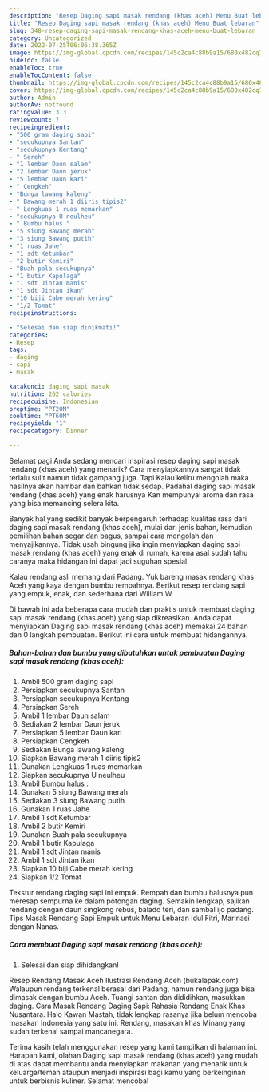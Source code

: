 ```yaml
---
description: "Resep Daging sapi masak rendang (khas aceh) Menu Buat lebaran"
title: "Resep Daging sapi masak rendang (khas aceh) Menu Buat lebaran"
slug: 348-resep-daging-sapi-masak-rendang-khas-aceh-menu-buat-lebaran
category: Uncategorized
date: 2022-07-25T06:06:38.365Z
image: https://img-global.cpcdn.com/recipes/145c2ca4c88b9a15/680x482cq70/daging-sapi-masak-rendang-khas-aceh-foto-resep-utama.jpg
hideToc: false
enableToc: true
enableTocContent: false
thumbnail: https://img-global.cpcdn.com/recipes/145c2ca4c88b9a15/680x482cq70/daging-sapi-masak-rendang-khas-aceh-foto-resep-utama.jpg
cover: https://img-global.cpcdn.com/recipes/145c2ca4c88b9a15/680x482cq70/daging-sapi-masak-rendang-khas-aceh-foto-resep-utama.jpg
author: Admin
authorAv: notfound
ratingvalue: 3.3
reviewcount: 7
recipeingredient:
- "500 gram daging sapi"
- "secukupnya Santan"
- "secukupnya Kentang"
- " Sereh"
- "1 lembar Daun salam"
- "2 lembar Daun jeruk"
- "5 lembar Daun kari"
- " Cengkeh"
- "Bunga lawang kaleng"
- " Bawang merah 1 diiris tipis2"
- " Lengkuas 1 ruas memarkan"
- "secukupnya U neulheu"
- " Bumbu halus "
- "5 siung Bawang merah"
- "3 siung Bawang putih"
- "1 ruas Jahe"
- "1 sdt Ketumbar"
- "2 butir Kemiri"
- "Buah pala secukupnya"
- "1 butir Kapulaga"
- "1 sdt Jintan manis"
- "1 sdt Jintan ikan"
- "10 biji Cabe merah kering"
- "1/2 Tomat"
recipeinstructions:

- "Selesai dan siap dinikmati!"
categories:
- Resep
tags:
- daging
- sapi
- masak

katakunci: daging sapi masak 
nutrition: 262 calories
recipecuisine: Indonesian
preptime: "PT20M"
cooktime: "PT60M"
recipeyield: "1"
recipecategory: Dinner

---
```



Selamat pagi Anda sedang mencari inspirasi resep daging sapi masak rendang (khas aceh) yang menarik? Cara menyiapkannya sangat tidak terlalu sulit namun tidak gampang juga. Tapi Kalau keliru mengolah maka hasilnya akan hambar dan bahkan tidak sedap. Padahal daging sapi masak rendang (khas aceh) yang enak harusnya Kan mempunyai aroma dan rasa yang bisa memancing selera kita.


Banyak hal yang sedikit banyak berpengaruh terhadap kualitas rasa dari daging sapi masak rendang (khas aceh), mulai dari jenis bahan, kemudian pemilihan bahan segar dan bagus, sampai cara mengolah dan menyajikannya. Tidak usah bingung jika ingin menyiapkan daging sapi masak rendang (khas aceh) yang enak di rumah, karena asal sudah tahu caranya maka hidangan ini dapat jadi suguhan spesial.

Kalau rendang asli memang dari Padang. Yuk bareng masak rendang khas Aceh yang kaya dengan bumbu rempahnya. Berikut resep rendang sapi yang empuk, enak, dan sederhana dari William W.


Di bawah ini ada beberapa cara mudah dan praktis untuk membuat daging sapi masak rendang (khas aceh) yang siap dikreasikan. Anda dapat menyiapkan Daging sapi masak rendang (khas aceh) memakai 24 bahan dan 0 langkah pembuatan. Berikut ini cara untuk membuat hidangannya.

<!--inarticleads1-->

##### Bahan-bahan dan bumbu yang dibutuhkan untuk pembuatan Daging sapi masak rendang (khas aceh):

1. Ambil 500 gram daging sapi
1. Persiapkan secukupnya Santan
1. Persiapkan secukupnya Kentang
1. Persiapkan  Sereh
1. Ambil 1 lembar Daun salam
1. Sediakan 2 lembar Daun jeruk
1. Persiapkan 5 lembar Daun kari
1. Persiapkan  Cengkeh
1. Sediakan Bunga lawang kaleng
1. Siapkan  Bawang merah 1 diiris tipis2
1. Gunakan  Lengkuas 1 ruas memarkan
1. Siapkan secukupnya U neulheu
1. Ambil  Bumbu halus :
1. Gunakan 5 siung Bawang merah
1. Sediakan 3 siung Bawang putih
1. Gunakan 1 ruas Jahe
1. Ambil 1 sdt Ketumbar
1. Ambil 2 butir Kemiri
1. Gunakan Buah pala secukupnya
1. Ambil 1 butir Kapulaga
1. Ambil 1 sdt Jintan manis
1. Ambil 1 sdt Jintan ikan
1. Siapkan 10 biji Cabe merah kering
1. Siapkan 1/2 Tomat


Tekstur rendang daging sapi ini empuk. Rempah dan bumbu halusnya pun meresap sempurna ke dalam potongan daging. Semakin lengkap, sajikan rendang dengan daun singkong rebus, balado teri, dan sambal ijo padang. Tips Masak Rendang Sapi Empuk untuk Menu Lebaran Idul Fitri, Marinasi dengan Nanas. 

<!--inarticleads2-->

##### Cara membuat Daging sapi masak rendang (khas aceh):


1. Selesai dan siap dihidangkan!

Resep Rendang Masak Aceh Ilustrasi Rendang Aceh (bukalapak.com) Walaupun rendang terkenal berasal dari Padang, namun rendang juga bisa dimasak dengan bumbu Aceh. Tuangi santan dan dididihkan, masukkan daging. Cara Masak Rendang Daging Sapi: Rahasia Rendang Enak Khas Nusantara. Halo Kawan Mastah, tidak lengkap rasanya jika belum mencoba masakan Indonesia yang satu ini. Rendang, masakan khas Minang yang sudah terkenal sampai mancanegara. 

Terima kasih telah menggunakan resep yang kami tampilkan di halaman ini. Harapan kami, olahan Daging sapi masak rendang (khas aceh) yang mudah di atas dapat membantu anda menyiapkan makanan yang menarik untuk keluarga/teman ataupun menjadi inspirasi bagi kamu yang berkeinginan untuk berbisnis kuliner. Selamat mencoba!
